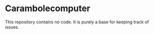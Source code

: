 # Carambolecomputer

This repository contains no code. It is purely a base for keeping track of issues.
